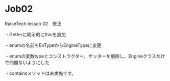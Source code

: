 # Job02
RaiseTech lesson 02　修正

・Getterに明示的にthisを追加

・enumの名前をEnTypeからEngineTypeに変更

・enumの変数typeとコンストラクター、ゲッターを削除し、Engineクラスだけで問題ないようにした

・containsメソッドは未実施です。
